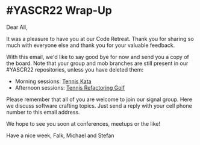 ﻿# #YASCR22 Wrap-Up

Dear All,

It was a pleasure to have you at our Code Retreat. Thank you for sharing so much with everyone else and thank you for your valuable feedback.

With this email, we'd like to say good bye for now and send you a copy of the board. Note that your group and mob branches are still present in our #YASCR22 repositories, unless you have deleted them:

- Morning sessions: [Tennis Kata](https://github.com/small-coding-dojo/yascr22-tennis)
- Afternoon sessions: [Tennis Refactoring Golf](https://github.com/small-coding-dojo/yascr22-golf-tennis)

Please remember that all of you are welcome to join our signal group. Here we discuss software crafting topics. Just send a reply with your cell phone number to this email address.

We hope to see you soon at conferences, meetups or the like!

Have a nice week,
Falk, Michael and Stefan
